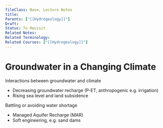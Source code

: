 ```yaml
---
fileClass: Base, Lecture Notes
title: 
Parents: ["[[Hydrogeology]]"]
Draft: 
Status: To Revisit
Related Notes: 
Related Terminology: 
Related Courses: ["[[Hydrogeology]]"]
---
```

# Groundwater in a Changing Climate
Interactions between groundwater and climate
- Decreasing groundwater recharge (P-ET, anthropogenic e.g. irrigation)
- Rising sea level and land subsidence

Battling or avoiding water shortage
- Managed Aquifer Recharge (MAR)
- Soft engineering, e.g. sand dams

